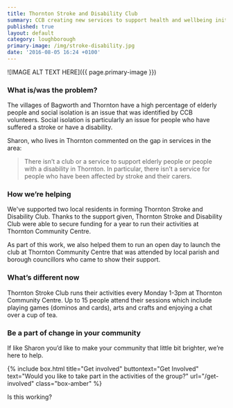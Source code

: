 ```yaml
---
title: Thornton Stroke and Disability Club
summary: CCB creating new services to support health and wellbeing initiatives.
published: true
layout: default
category: loughborough
primary-image: /img/stroke-disability.jpg
date: '2016-08-05 16:24 +0100'
---
```


![IMAGE ALT TEXT HERE]({{ page.primary-image }})

### What is/was the problem? 

The villages of Bagworth and Thornton have a high percentage of elderly people and social isolation is an issue that was identified by CCB volunteers. Social isolation is particularly an issue for people who have suffered a stroke or have a disability. 

Sharon, who lives in Thornton commented on the gap in services in the area: 

> There isn’t a club or a service to support elderly people or people with a disability in Thornton. In particular, there isn’t a service for people who have been affected by stroke and their carers.

### How we’re helping 

We've supported two local residents in forming Thornton Stroke and Disability Club. Thanks to the support given, Thornton Stroke and Disability Club were able to secure funding for a year to run their activities at Thornton Community Centre. 

As part of this work, we also helped them to run an open day to launch the club at Thornton Community Centre that was attended by local parish and borough councillors who came to show their support.

### What’s different now 

Thornton Stroke Club runs their activities every Monday 1-3pm at Thornton Community Centre. Up to 15 people attend their sessions which include playing games (dominos and cards), arts and crafts and enjoying a chat over a cup of tea.

### Be a part of change in your community

If like Sharon you’d like to make your community that little bit brighter, we’re here to help. 

{% include box.html title="Get involved" buttontext="Get Involved" text="Would you like to take part in the activities of the group?" url="/get-involved" class="box-amber"  %}

Is this working?
